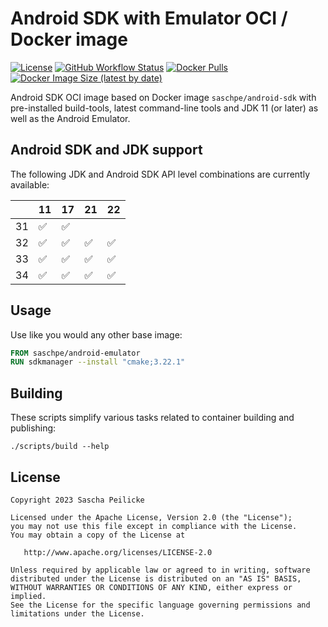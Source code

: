 # Android SDK with Emulator OCI / Docker image

[![License](https://img.shields.io/github/license/saschpe/docker-android-emulator)](https://opensource.org/licenses/Apache-2.0)
[![GitHub Workflow Status](https://img.shields.io/github/actions/workflow/status/saschpe/docker-android-emulator/ci.yml?branch=main)](https://github.com/saschpe/docker-android-emulator/actions?query=branch%3Amain++)
[![Docker Pulls](https://img.shields.io/docker/pulls/saschpe/android-emulator)](https://hub.docker.com/r/saschpe/android-emulator)
[![Docker Image Size (latest by date)](https://img.shields.io/docker/image-size/saschpe/android-emulator)](https://hub.docker.com/r/saschpe/android-emulator)

Android SDK OCI image based on Docker image `saschpe/android-sdk` with
pre-installed build-tools, latest command-line tools and JDK 11 (or later) as
well as the Android Emulator.

## Android SDK and JDK support

The following JDK and Android SDK API level combinations are currently
available:

|    | 11 | 17 | 21 | 22 |
|----|----|----|----|----|
| 31 | ✅ | ✅ |    |    |
| 32 | ✅ | ✅ | ✅ | ✅ |
| 33 | ✅ | ✅ | ✅ | ✅ |
| 34 | ✅ | ✅ | ✅ | ✅ |

## Usage

Use like you would any other base image:

```Dockerfile
FROM saschpe/android-emulator
RUN sdkmanager --install "cmake;3.22.1"
```

## Building

These scripts simplify various tasks related to container building and
publishing:

```shell
./scripts/build --help
```

## License

    Copyright 2023 Sascha Peilicke

    Licensed under the Apache License, Version 2.0 (the "License");
    you may not use this file except in compliance with the License.
    You may obtain a copy of the License at

       http://www.apache.org/licenses/LICENSE-2.0

    Unless required by applicable law or agreed to in writing, software
    distributed under the License is distributed on an "AS IS" BASIS,
    WITHOUT WARRANTIES OR CONDITIONS OF ANY KIND, either express or implied.
    See the License for the specific language governing permissions and
    limitations under the License.
